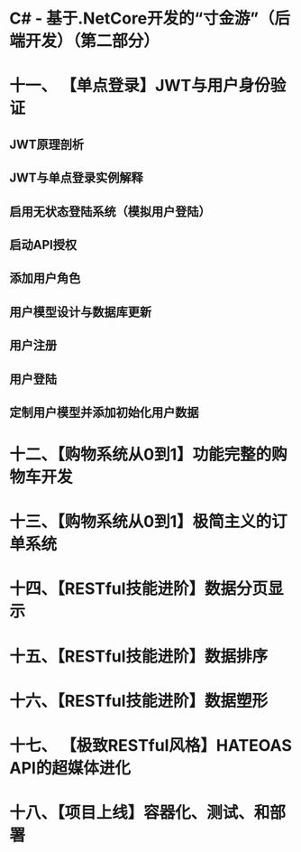 # C# - 基于.NetCore开发的“寸金游”（后端开发）（第二部分）



# 十一、 【单点登录】JWT与用户身份验证

## JWT原理剖析

## JWT与单点登录实例解释

## 启用无状态登陆系统（模拟用户登陆）

## 启动API授权

## 添加用户角色

## 用户模型设计与数据库更新

## 用户注册

## 用户登陆

## 定制用户模型并添加初始化用户数据

### 

### 

### 



# 十二、【购物系统从0到1】功能完整的购物车开发

# 十三、【购物系统从0到1】极简主义的订单系统

# 十四、【RESTful技能进阶】数据分页显示

# 十五、【RESTful技能进阶】数据排序

# 十六、【RESTful技能进阶】数据塑形

# 十七、 【极致RESTful风格】HATEOAS API的超媒体进化

# 十八、【项目上线】容器化、测试、和部署